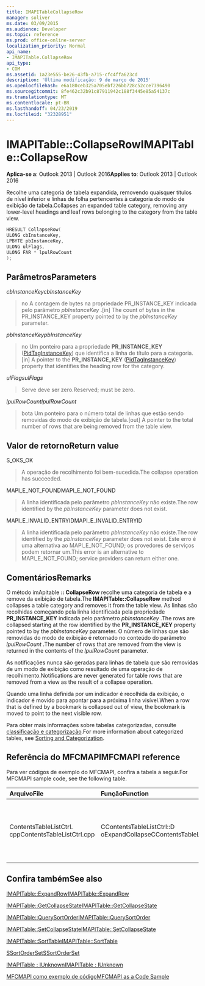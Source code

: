 ```yaml
---
title: IMAPITableCollapseRow
manager: soliver
ms.date: 03/09/2015
ms.audience: Developer
ms.topic: reference
ms.prod: office-online-server
localization_priority: Normal
api_name:
- IMAPITable.CollapseRow
api_type:
- COM
ms.assetid: 1a23e555-be26-43fb-a715-cfc4ffa623cd
description: 'Última modificação: 9 de março de 2015'
ms.openlocfilehash: e6a180ceb325a705ebf226bb728c52cce7396490
ms.sourcegitcommit: 8fe462c32b91c87911942c188f3445e85a54137c
ms.translationtype: MT
ms.contentlocale: pt-BR
ms.lasthandoff: 04/23/2019
ms.locfileid: "32328951"
---
```

# <a name="imapitablecollapserow"></a><span data-ttu-id="402df-103">IMAPITable::CollapseRow</span><span class="sxs-lookup"><span data-stu-id="402df-103">IMAPITable::CollapseRow</span></span>

  
  
<span data-ttu-id="402df-104">**Aplica-se a**: Outlook 2013 | Outlook 2016</span><span class="sxs-lookup"><span data-stu-id="402df-104">**Applies to**: Outlook 2013 | Outlook 2016</span></span> 
  
<span data-ttu-id="402df-105">Recolhe uma categoria de tabela expandida, removendo quaisquer títulos de nível inferior e linhas de folha pertencentes à categoria do modo de exibição de tabela.</span><span class="sxs-lookup"><span data-stu-id="402df-105">Collapses an expanded table category, removing any lower-level headings and leaf rows belonging to the category from the table view.</span></span>
  
```cpp
HRESULT CollapseRow(
ULONG cbInstanceKey,
LPBYTE pbInstanceKey,
ULONG ulFlags,
ULONG FAR * lpulRowCount
);
```

## <a name="parameters"></a><span data-ttu-id="402df-106">Parâmetros</span><span class="sxs-lookup"><span data-stu-id="402df-106">Parameters</span></span>

 <span data-ttu-id="402df-107">_cbInstanceKey_</span><span class="sxs-lookup"><span data-stu-id="402df-107">_cbInstanceKey_</span></span>
  
> <span data-ttu-id="402df-108">no A contagem de bytes na propriedade PR_INSTANCE_KEY indicada pelo parâmetro _pbInstanceKey_ .</span><span class="sxs-lookup"><span data-stu-id="402df-108">[in] The count of bytes in the PR_INSTANCE_KEY property pointed to by the  _pbInstanceKey_ parameter.</span></span> 
    
 <span data-ttu-id="402df-109">_pbInstanceKey_</span><span class="sxs-lookup"><span data-stu-id="402df-109">_pbInstanceKey_</span></span>
  
> <span data-ttu-id="402df-110">no Um ponteiro para a propriedade **PR_INSTANCE_KEY** ([PidTagInstanceKey](pidtaginstancekey-canonical-property.md)) que identifica a linha de título para a categoria.</span><span class="sxs-lookup"><span data-stu-id="402df-110">[in] A pointer to the **PR_INSTANCE_KEY** ([PidTagInstanceKey](pidtaginstancekey-canonical-property.md)) property that identifies the heading row for the category.</span></span> 
    
 <span data-ttu-id="402df-111">_ulFlags_</span><span class="sxs-lookup"><span data-stu-id="402df-111">_ulFlags_</span></span>
  
> <span data-ttu-id="402df-112">Serve deve ser zero.</span><span class="sxs-lookup"><span data-stu-id="402df-112">Reserved; must be zero.</span></span>
    
 <span data-ttu-id="402df-113">_lpulRowCount_</span><span class="sxs-lookup"><span data-stu-id="402df-113">_lpulRowCount_</span></span>
  
> <span data-ttu-id="402df-114">bota Um ponteiro para o número total de linhas que estão sendo removidas do modo de exibição de tabela.</span><span class="sxs-lookup"><span data-stu-id="402df-114">[out] A pointer to the total number of rows that are being removed from the table view.</span></span>
    
## <a name="return-value"></a><span data-ttu-id="402df-115">Valor de retorno</span><span class="sxs-lookup"><span data-stu-id="402df-115">Return value</span></span>

<span data-ttu-id="402df-116">S_OK</span><span class="sxs-lookup"><span data-stu-id="402df-116">S_OK</span></span> 
  
> <span data-ttu-id="402df-117">A operação de recolhimento foi bem-sucedida.</span><span class="sxs-lookup"><span data-stu-id="402df-117">The collapse operation has succeeded.</span></span>
    
<span data-ttu-id="402df-118">MAPI_E_NOT_FOUND</span><span class="sxs-lookup"><span data-stu-id="402df-118">MAPI_E_NOT_FOUND</span></span> 
  
> <span data-ttu-id="402df-119">A linha identificada pelo parâmetro _pbInstanceKey_ não existe.</span><span class="sxs-lookup"><span data-stu-id="402df-119">The row identified by the  _pbInstanceKey_ parameter does not exist.</span></span> 
    
<span data-ttu-id="402df-120">MAPI_E_INVALID_ENTRYID</span><span class="sxs-lookup"><span data-stu-id="402df-120">MAPI_E_INVALID_ENTRYID</span></span> 
  
> <span data-ttu-id="402df-121">A linha identificada pelo parâmetro _pbInstanceKey_ não existe.</span><span class="sxs-lookup"><span data-stu-id="402df-121">The row identified by the  _pbInstanceKey_ parameter does not exist.</span></span> <span data-ttu-id="402df-122">Este erro é uma alternativa ao MAPI_E_NOT_FOUND; os provedores de serviços podem retornar um.</span><span class="sxs-lookup"><span data-stu-id="402df-122">This error is an alternative to MAPI_E_NOT_FOUND; service providers can return either one.</span></span> 
    
## <a name="remarks"></a><span data-ttu-id="402df-123">Comentários</span><span class="sxs-lookup"><span data-stu-id="402df-123">Remarks</span></span>

<span data-ttu-id="402df-124">O método imApitable **:: CollapseRow** recolhe uma categoria de tabela e a remove da exibição de tabela.</span><span class="sxs-lookup"><span data-stu-id="402df-124">The **IMAPITable::CollapseRow** method collapses a table category and removes it from the table view.</span></span> <span data-ttu-id="402df-125">As linhas são recolhidas começando pela linha identificada pela propriedade **PR_INSTANCE_KEY** indicada pelo parâmetro _pbInstanceKey_ .</span><span class="sxs-lookup"><span data-stu-id="402df-125">The rows are collapsed starting at the row identified by the **PR_INSTANCE_KEY** property pointed to by the  _pbInstanceKey_ parameter.</span></span> <span data-ttu-id="402df-126">O número de linhas que são removidas do modo de exibição é retornado no conteúdo do parâmetro _lpulRowCount_ .</span><span class="sxs-lookup"><span data-stu-id="402df-126">The number of rows that are removed from the view is returned in the contents of the  _lpulRowCount_ parameter.</span></span> 
  
<span data-ttu-id="402df-127">As notificações nunca são geradas para linhas de tabela que são removidas de um modo de exibição como resultado de uma operação de recolhimento.</span><span class="sxs-lookup"><span data-stu-id="402df-127">Notifications are never generated for table rows that are removed from a view as the result of a collapse operation.</span></span> 
  
<span data-ttu-id="402df-128">Quando uma linha definida por um indicador é recolhida da exibição, o indicador é movido para apontar para a próxima linha visível.</span><span class="sxs-lookup"><span data-stu-id="402df-128">When a row that is defined by a bookmark is collapsed out of view, the bookmark is moved to point to the next visible row.</span></span> 
  
<span data-ttu-id="402df-129">Para obter mais informações sobre tabelas categorizadas, consulte [classificação e categorização](sorting-and-categorization.md).</span><span class="sxs-lookup"><span data-stu-id="402df-129">For more information about categorized tables, see [Sorting and Categorization](sorting-and-categorization.md).</span></span>
  
## <a name="mfcmapi-reference"></a><span data-ttu-id="402df-130">Referência do MFCMAPI</span><span class="sxs-lookup"><span data-stu-id="402df-130">MFCMAPI reference</span></span>

<span data-ttu-id="402df-131">Para ver códigos de exemplo do MFCMAPI, confira a tabela a seguir.</span><span class="sxs-lookup"><span data-stu-id="402df-131">For MFCMAPI sample code, see the following table.</span></span>
  
|<span data-ttu-id="402df-132">**Arquivo**</span><span class="sxs-lookup"><span data-stu-id="402df-132">**File**</span></span>|<span data-ttu-id="402df-133">**Função**</span><span class="sxs-lookup"><span data-stu-id="402df-133">**Function**</span></span>|<span data-ttu-id="402df-134">**Comentário**</span><span class="sxs-lookup"><span data-stu-id="402df-134">**Comment**</span></span>|
|:-----|:-----|:-----|
|<span data-ttu-id="402df-135">ContentsTableListCtrl. cpp</span><span class="sxs-lookup"><span data-stu-id="402df-135">ContentsTableListCtrl.cpp</span></span>  <br/> |<span data-ttu-id="402df-136">CContentsTableListCtrl::D oExpandCollapse</span><span class="sxs-lookup"><span data-stu-id="402df-136">CContentsTableListCtrl::DoExpandCollapse</span></span>  <br/> |<span data-ttu-id="402df-137">MFCMAPI usa o método imApitable **:: CollapseRow** para recolher uma categoria de tabela.</span><span class="sxs-lookup"><span data-stu-id="402df-137">MFCMAPI uses the **IMAPITable::CollapseRow** method to collapse a table category.</span></span>  <br/> |
   
## <a name="see-also"></a><span data-ttu-id="402df-138">Confira também</span><span class="sxs-lookup"><span data-stu-id="402df-138">See also</span></span>



[<span data-ttu-id="402df-139">IMAPITable::ExpandRow</span><span class="sxs-lookup"><span data-stu-id="402df-139">IMAPITable::ExpandRow</span></span>](imapitable-expandrow.md)
  
[<span data-ttu-id="402df-140">IMAPITable::GetCollapseState</span><span class="sxs-lookup"><span data-stu-id="402df-140">IMAPITable::GetCollapseState</span></span>](imapitable-getcollapsestate.md)
  
[<span data-ttu-id="402df-141">IMAPITable::QuerySortOrder</span><span class="sxs-lookup"><span data-stu-id="402df-141">IMAPITable::QuerySortOrder</span></span>](imapitable-querysortorder.md)
  
[<span data-ttu-id="402df-142">IMAPITable::SetCollapseState</span><span class="sxs-lookup"><span data-stu-id="402df-142">IMAPITable::SetCollapseState</span></span>](imapitable-setcollapsestate.md)
  
[<span data-ttu-id="402df-143">IMAPITable::SortTable</span><span class="sxs-lookup"><span data-stu-id="402df-143">IMAPITable::SortTable</span></span>](imapitable-sorttable.md)
  
[<span data-ttu-id="402df-144">SSortOrderSet</span><span class="sxs-lookup"><span data-stu-id="402df-144">SSortOrderSet</span></span>](ssortorderset.md)
  
[<span data-ttu-id="402df-145">IMAPITable : IUnknown</span><span class="sxs-lookup"><span data-stu-id="402df-145">IMAPITable : IUnknown</span></span>](imapitableiunknown.md)


[<span data-ttu-id="402df-146">MFCMAPI como exemplo de código</span><span class="sxs-lookup"><span data-stu-id="402df-146">MFCMAPI as a Code Sample</span></span>](mfcmapi-as-a-code-sample.md)


